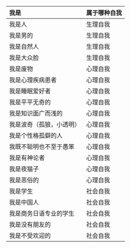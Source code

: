 | 我是 | 属于哪种自我 |
| :--- | :--- |
| 我是人 | 生理自我 |
| 我是男的 | 生理自我 |
| 我是自然人 | 生理自我 |
| 我是大众脸 | 生理自我 |
| 我是废物 | 心理自我 |
| 我是心理疾病患者 | 心理自我 |
| 我是睡眠爱好者 | 心理自我 |
| 我是平平无奇的 | 心理自我 |
| 我是知识面广而浅的 | 心理自我 |
| 我是波奇（孤狼，小透明） | 心理自我 |
| 我是个性格孤僻的人 | 心理自我 |
| 我既不聪明也不至于愚笨 | 心理自我 |
| 我是有神论者 | 心理自我 |
| 我是夜猫子 | 心理自我 |
| 我是恶俗的 | 心理自我 |
| 我是学生 | 社会自我 |
| 我是中国人 | 社会自我 |
| 我是商务日语专业的学生 | 社会自我 |
| 我是没有朋友的 | 社会自我 |
| 我是不受欢迎的 | 社会自我 |
